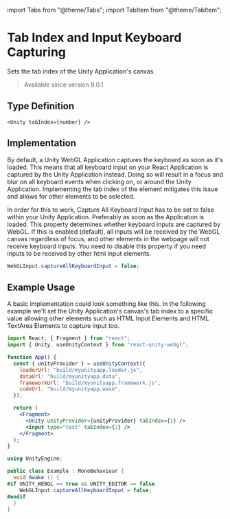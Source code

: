 import Tabs from "@theme/Tabs";
import TabItem from "@theme/TabItem";

# Tab Index and Input Keyboard Capturing

Sets the tab index of the Unity Application's canvas.

> Available since version 8.0.1

## Type Definition

```tsx title="Type Definition"
<Unity tabIndex={number} />
```

## Implementation

By default, a Unity WebGL Application captures the keyboard as soon as it's loaded. This means that all keyboard input on your React Application is captured by the Unity Application instead. Doing so will result in a focus and blur on all keyboard events when clicking on, or around the Unity Application. Implementing the tab index of the element mitigates this issue and allows for other elements to be selected.

In order for this to work, Capture All Keyboard Input has to be set to false within your Unity Application. Preferably as soon as the Application is loaded. This property determines whether keyboard inputs are captured by WebGL. If this is enabled (default), all inputs will be received by the WebGL canvas regardless of focus, and other elements in the webpage will not receive keyboard inputs. You need to disable this property if you need inputs to be received by other html input elements.

```cs showLineNumbers title="Example: Disable Capture All Keyboard Input on load"
WebGLInput.captureAllKeyboardInput = false;
```

## Example Usage

A basic implementation could look something like this. In the following example we'll set the Unity Application's canvas's tab index to a specific value allowing other elements such as HTML Input Elements and HTML TextArea Elements to capture input too.

<Tabs>
<TabItem value="App.jsx" label="App.jsx">

```jsx showLineNumbers title="App.jsx"
import React, { Fragment } from "react";
import { Unity, useUnityContext } from "react-unity-webgl";

function App() {
  const { unityProvider } = useUnityContext({
    loaderUrl: "build/myunityapp.loader.js",
    dataUrl: "build/myunityapp.data",
    frameworkUrl: "build/myunityapp.framework.js",
    codeUrl: "build/myunityapp.wasm",
  });

  return (
    <Fragment>
      <Unity unityProvider={unityProvider} tabIndex={1} />
      <input type="text" tabIndex={2} />
    </Fragment>
  );
}
```

</TabItem>
<TabItem value="Example.cs" label="Example.cs">

```cs showLineNumbers title="Example.cs"
using UnityEngine;

public class Example : MonoBehaviour {
  void Awake () {
#if UNITY_WEBGL == true && UNITY_EDITOR == false
    WebGLInput.captureAllKeyboardInput = false;
#endif
  }
}
```

</TabItem>
</Tabs>
